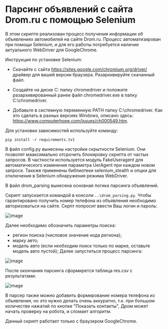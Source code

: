 # Парсинг объявлений с сайта Drom.ru c помощью Selenium

В этом скрипте реализован процесс получения информации об объявлениях автомобилей на сайте Drom.ru.
Процесс автоматизирован при помощи Selenium, и для его работы потребуется наличие актуального WebDriver для GoogleChrome.

Инструкция по установке Selenium:

- Скачайте с сайта https://sites.google.com/chromium.org/driver/ драйвер для вашей версии браузера. Разархивируйте скачанный файл.

- Создайте на диске C: папку chromedriver и положите разархивированный ранее файл chromedriver.exe в папку C:\chromedriver.

- Добавьте в системную переменную PATH папку C:\chromedriver. Как это сделать в разных версиях Windows, описано здесь: https://www.computerhope.com/issues/ch000549.htm.

Для установки зависимостей используйте команду:

`pip install -r requirements.txt`

В файл config.py вынесены настройки скрытности Selenium. Они позволят мааксимально отсрочить блокировку скрипта от частых запросов.
В частности используется модуль FakeUseragent для автоматического изменения параметра UerAgent при каждом новом запросе.
Таккже применены библиотеки selenium_stealth и опции для отключения в Selenium обнаружения режима WebDriver.

В файл drom_parsing вынесена основная логика парсинга объявлений.

Скрипт запускается командой в консоли `..\drom_parsing.py`.
Чтобы гарантировано получить номер телефона из объявления необходимо авторизоваться на сайте.
Скрпт попросит ввести Ваш логин и пароль:

![image](https://user-images.githubusercontent.com/106872149/179449218-1c001309-0f65-4317-b947-2fe72df260ab.png)

Далее необходимо обозначить параметры поиска:
- регион поиска (числовое значение кода региона);
- марку авто;
- модель авто (если необходим поиск только по марке, оставьте модель авто пустой);
Далее запуститься процесс парсинга:

![image](https://user-images.githubusercontent.com/106872149/179449449-cce189ff-c03e-45bd-82a7-546833c13bb7.png)

После окончания парсинга сформирется таблица res.csv с результатами:

![image](https://user-images.githubusercontent.com/106872149/179476685-a2a5c6c6-e68d-487b-8118-1173d86ceabc.png)

В парсер также можно добавить формирование номера телефона из объявления, но это нужно делать очень аккуратно, т.к. при большом количестве нажатий по кнопке "Показать контакты", Дром может начать проверку на робота, и сломает алгоритм.







Данный скрипт работает только с браузером GoogleChrome.
